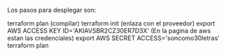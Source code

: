 Los pasos para desplegar son:

terraform plan (compilar)
terraform init (enlaza con el proveedor)
export AWS ACCESS KEY ID='AKIAVSBR2CZ30ER7D3X' (En la pagina de aws estan las credenciales)
export AWS SECRET ACCESS='soncomo30letras'
terraform plan
